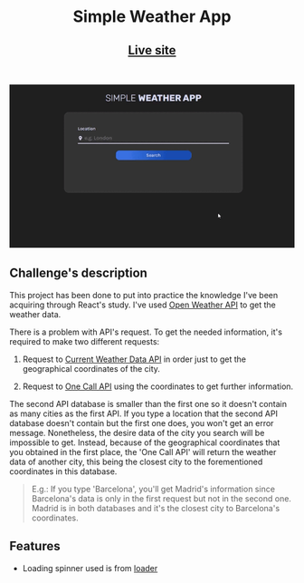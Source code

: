 <div  align="center">

<h1>Simple Weather App

<h2>
<a  href="https://simple-weather-app-yv.netlify.app/">Live site</a>
</div><br>
<div  align="center">

![Preview image](./design/preview.gif)

</div>

## Challenge's description

This project has been done to put into practice the knowledge I've been acquiring through React's study. I've used [Open Weather API](https://openweathermap.org/api) to get the weather data.

There is a problem with API's request. To get the needed information, it's required to make two different requests:

1. Request to [Current Weather Data API](https://openweathermap.org/current) in order just to get the geographical coordinates of the city.

2. Request to [One Call API](https://openweathermap.org/api/one-call-api) using the coordinates to get further information.

The second API database is smaller than the first one so it doesn't contain as many cities as the first API. If you type a location that the second API database doesn't contain but the first one does, you won't get an error message. Nonetheless, the desire data of the city you search will be impossible to get. Instead, because of the geographical coordinates that you obtained in the first place, the 'One Call API' will return the weather data of another city, this being the closest city to the forementioned coordinates in this database.

> E.g.: If you type 'Barcelona', you'll get Madrid's information since Barcelona's data is only in the first request but not in the second one. Madrid is in both databases and it's the closest city to Barcelona's coordinates.

## Features

- Loading spinner used is from [loader](https://vineethtrv.github.io/loader/)
